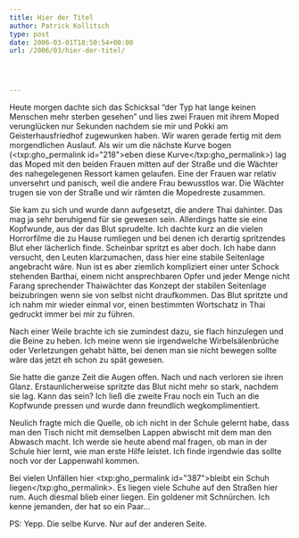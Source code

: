```yaml
---
title: Hier der Titel
author: Patrick Kollitsch
type: post
date: 2006-03-01T18:50:54+00:00
url: /2006/03/hier-der-titel/




---
```

Heute morgen dachte sich das Schicksal &#8220;der Typ hat lange keinen Menschen mehr sterben gesehen&#8221; und lies zwei Frauen mit ihrem Moped verungl&uuml;cken nur Sekunden nachdem sie mir und Pokki am Geisterhausfriedhof zugewunken haben. Wir waren gerade fertig mit dem morgendlichen Auslauf. Als wir um die n&auml;chste Kurve bogen (<txp:gho_permalink id="218">eben diese Kurve</txp:gho_permalink>) lag das Moped mit den beiden Frauen mitten auf der Stra&szlig;e und die W&auml;chter des nahegelegenen Ressort kamen gelaufen. Eine der Frauen war relativ unversehrt und panisch, weil die andere Frau bewusstlos war. Die W&auml;chter trugen sie von der Stra&szlig;e und wir r&auml;mten die Mopedreste zusammen. 

Sie kam zu sich und wurde dann aufgesetzt, die andere Thai dahinter. Das mag ja sehr beruhigend f&uuml;r sie gewesen sein. Allerdings hatte sie eine Kopfwunde, aus der das Blut sprudelte. Ich dachte kurz an die vielen Horrorfilme die zu Hause rumliegen und bei denen ich derartig spritzendes Blut eher l&auml;cherlich finde. Scheinbar spritzt es aber doch. Ich habe dann versucht, den Leuten klarzumachen, dass hier eine stabile Seitenlage angebracht w&auml;re. Nun ist es aber ziemlich kompliziert einer unter Schock stehenden Barthai, einem nicht ansprechbaren Opfer und jeder Menge nicht Farang sprechender Thaiw&auml;chter das Konzept der stabilen Seitenlage beizubringen wenn sie von selbst nicht draufkommen. Das Blut spritzte und ich nahm mir wieder einmal vor, einen bestimmten Wortschatz in Thai gedruckt immer bei mir zu f&uuml;hren.

Nach einer Weile brachte ich sie zumindest dazu, sie flach hinzulegen und die Beine zu heben. Ich meine wenn sie irgendwelche Wirbels&auml;lenbr&uuml;che oder Verletzungen gehabt h&auml;tte, bei denen man sie nicht bewegen sollte w&auml;re das jetzt eh schon zu sp&auml;t gewesen.

Sie hatte die ganze Zeit die Augen offen. Nach und nach verloren sie ihren Glanz. Erstaunlicherweise spritzte das Blut nicht mehr so stark, nachdem sie lag. Kann das sein? Ich lie&szlig; die zweite Frau noch ein Tuch an die Kopfwunde pressen und wurde dann freundlich wegkomplimentiert.

Neulich fragte mich die Quelle, ob ich nicht in der Schule gelernt habe, dass man den Tisch nicht mit demselben Lappen abwischt mit dem man den Abwasch macht. Ich werde sie heute abend mal fragen, ob man in der Schule hier lernt, wie man erste Hilfe leistet. Ich finde irgendwie das sollte noch vor der Lappenwahl kommen. 

Bei vielen Unf&auml;llen hier <txp:gho_permalink id="387">bleibt ein Schuh liegen</txp:gho_permalink>. Es liegen viele Schuhe auf den Stra&szlig;en hier rum. Auch diesmal blieb einer liegen. Ein goldener mit Schn&uuml;rchen. Ich kenne jemanden, der hat so ein Paar&#8230;

PS: Yepp. Die selbe Kurve. Nur auf der anderen Seite.